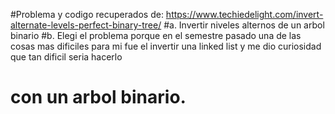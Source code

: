 #Problema y codigo recuperados de: https://www.techiedelight.com/invert-alternate-levels-perfect-binary-tree/
 #a. Invertir niveles alternos de un arbol binario
 #b. Elegi el problema porque en el semestre pasado una de las cosas mas dificiles para mi fue el invertir una linked list y me dio curiosidad que tan dificil seria hacerlo
 #   con un arbol binario.
